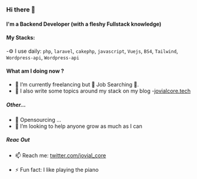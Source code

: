 ### Hi there 👋


#### I'm a Backend Developer (with a fleshy Fullstack knowledge)

#### My Stacks:

-⚙️ I use daily: `php`, `laravel`, `cakephp`, `javascript`, `Vuejs`, `BS4`, `Tailwind`, `Wordpress-api`, `Wordpress-api`

#### What am I doing now ? 
- 🔭 I’m currently freelancing but 🔭 Job Searching 🔭. 
- 💬 I also write some topics around my stack on my blog -[jovialcore.tech](https://jovialcore.tech)

##### Other...
- 👯 Opensourcing ...
- 🤔 I’m looking to help anyone grow as much as I can

##### Reac Out 
- 📫 Reach me: [twitter.com/jovial_core](https://twitter.com/jovialcore)


- ⚡ Fun fact: I like playing the piano




